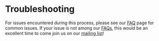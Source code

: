 # Troubleshooting

For issues encountered during this process, please see our [FAQ](help/faq.md) page for common issues. If your issue is not among our [FAQs](help/faq.md), this would be an excellent time to come join us on our [mailing list](https://groups.google.com/forum/#!forum/moose-users)!
